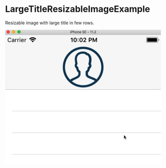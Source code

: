 # LargeTitleResizableImageExample
Resizable image with large title in few rows.

![demo](https://github.com/VAndrJ/LargeTitleResizableImageExample/blob/master/demo.gif)
